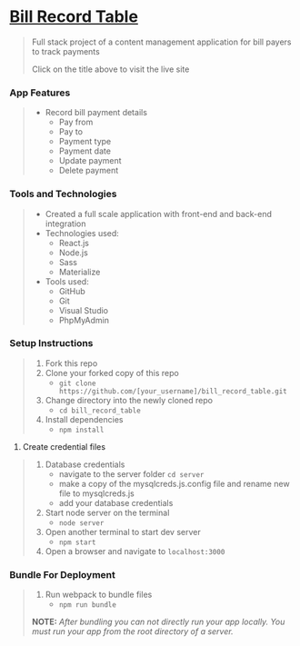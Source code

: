 # <a href="https://kyliechao.com/bill-record-table" target="_blank">Bill Record Table</a>
> Full stack project of a content management application for bill payers to track payments
>
> Click on the title above to visit the live site

### App Features

> - Record bill payment details
>   - Pay from
>   - Pay to
>   - Payment type
>   - Payment date
>   - Update payment
>   - Delete payment

### Tools and Technologies

> - Created a full scale application with front-end and back-end integration
> - Technologies used:
>    - React.js
>    - Node.js
>    - Sass
>    - Materialize
> - Tools used:
>    - GitHub
>    - Git
>    - Visual Studio
>    - PhpMyAdmin

### Setup Instructions

> 1. Fork this repo
> 1. Clone your forked copy of this repo
>    - `git clone https://github.com/[your_username]/bill_record_table.git`
> 1. Change directory into the newly cloned repo
>    - `cd bill_record_table`
> 1. Install dependencies 
>    - `npm install`
1. Create credential files
>    1. Database credentials
>        - navigate to the server folder `cd server`
>        - make a copy of the mysqlcreds.js.config file and rename new file to mysqlcreds.js
>        - add your database credentials
> 1. Start node server on the terminal
>    - `node server`
> 1. Open another terminal to start dev server
>    - `npm start`
> 1. Open a browser and navigate to `localhost:3000`

### Bundle For Deployment

> 1. Run webpack to bundle files
>    - `npm run bundle`
> 
> **NOTE:** *After bundling you can not directly run your app locally. You must run your app from the root directory of a server.*
